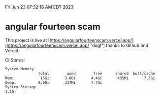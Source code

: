 Fri Jun 23 07:32:18 AM EDT 2023

# angular fourteen scam


This project is live at [https://angularfourteenscam.vercel.app/](https://angularfourteenscam.vercel.app/ "dog!") thanks to Github and Vercel.

CI Status: 

```bash
System Memory
               total        used        free      shared  buff/cache   available
Mem:            15Gi       3.6Gi       4.4Gi       435Mi       7.3Gi        10Gi
Swap:          8.0Gi       337Mi       7.7Gi
System Storage
1.1G	.
```
```bash
